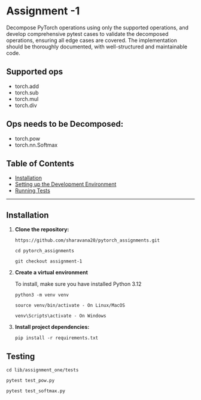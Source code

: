 
# Assignment -1
Decompose PyTorch operations using only the supported operations, and develop comprehensive pytest cases to validate the decomposed operations, ensuring all edge cases are covered. The implementation should be thoroughly documented, with well-structured and maintainable code.

## Supported ops
* torch.add
* torch.sub
* torch.mul
* torch.div

## Ops needs to be Decomposed:
* torch.pow
* torch.nn.Softmax



## Table of Contents

- [Installation](#installation)
- [Setting up the Development Environment](#setting-up-the-development-environment)
- [Running Tests](#running-tests)

---

## Installation

1. **Clone the repository:**

    `https://github.com/sharavana20/pytorch_assignments.git`

    `cd pytorch_assignments`

    `git checkout assignment-1`

2. **Create a virtual environment**

    To install, make sure you have installed Python 3.12

    `python3 -m venv venv`

    `source venv/bin/activate - On Linux/MacOS`

    `venv\Scripts\activate - On Windows`

3. **Install project dependencies:**

    `pip install -r requirements.txt`



## Testing

`cd lib/assignment_one/tests`

`pytest test_pow.py`

`pytest test_softmax.py`
